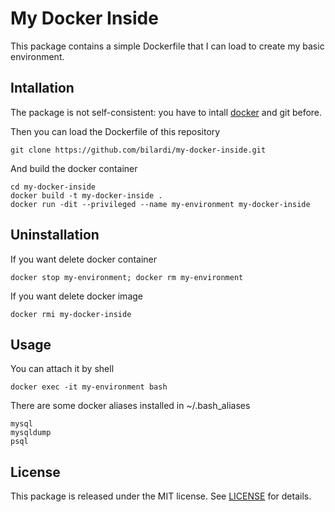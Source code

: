 # My Docker Inside

This package contains a simple Dockerfile that I can load to create my basic environment.

## Intallation

The package is not self-consistent: you have to intall [docker](https://docs.docker.com/engine/installation/) and git before.

Then you can load the Dockerfile of this repository

    git clone https://github.com/bilardi/my-docker-inside.git

And build the docker container

    cd my-docker-inside
    docker build -t my-docker-inside .
    docker run -dit --privileged --name my-environment my-docker-inside

## Uninstallation

If you want delete docker container

    docker stop my-environment; docker rm my-environment

If you want delete docker image

    docker rmi my-docker-inside

## Usage

You can attach it by shell

    docker exec -it my-environment bash

There are some docker aliases installed in ~/.bash_aliases

    mysql
    mysqldump
    psql

## License

This package is released under the MIT license.  See [LICENSE](LICENSE) for details.
